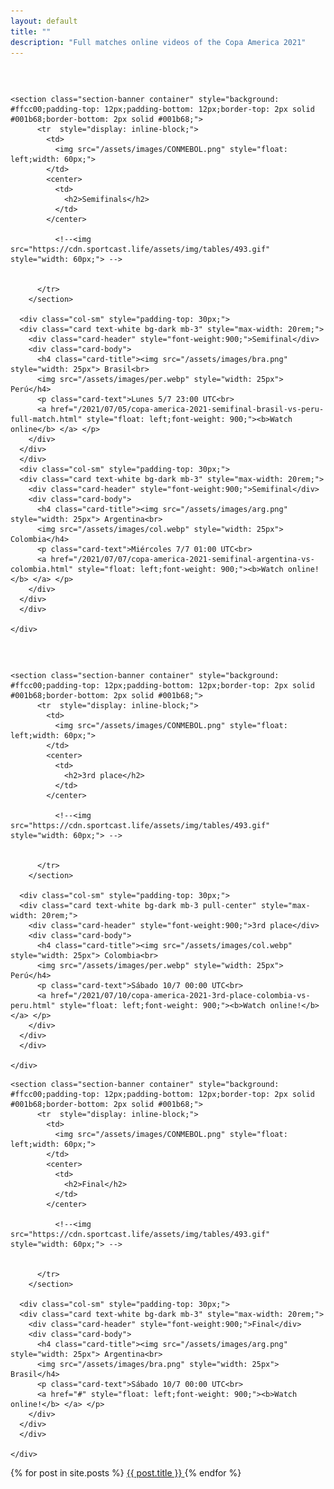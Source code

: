 ```yaml
---
layout: default
title: ""
description: "Full matches online videos of the Copa America 2021"
---
```


<section>
  <div class="container">
    <div class="row" style="padding-top: 30px;padding-bottom: 30px;">

    <section class="section-banner container" style="background: #ffcc00;padding-top: 12px;padding-bottom: 12px;border-top: 2px solid #001b68;border-bottom: 2px solid #001b68;">
          <tr  style="display: inline-block;">
            <td>
              <img src="/assets/images/CONMEBOL.png" style="float: left;width: 60px;">
            </td>
            <center>
              <td>
                <h2>Semifinals</h2>
              </td>
            </center>

              <!--<img src="https://cdn.sportcast.life/assets/img/tables/493.gif" style="width: 60px;"> -->


          </tr>
        </section>

      <div class="col-sm" style="padding-top: 30px;">
      <div class="card text-white bg-dark mb-3" style="max-width: 20rem;">
        <div class="card-header" style="font-weight:900;">Semifinal</div>
        <div class="card-body">
          <h4 class="card-title"><img src="/assets/images/bra.png" style="width: 25px"> Brasil<br>
          <img src="/assets/images/per.webp" style="width: 25px"> Perú</h4>
          <p class="card-text">Lunes 5/7 23:00 UTC<br>
          <a href="/2021/07/05/copa-america-2021-semifinal-brasil-vs-peru-full-match.html" style="float: left;font-weight: 900;"><b>Watch online</b> </a> </p>
        </div>
      </div>
      </div>
      <div class="col-sm" style="padding-top: 30px;">
      <div class="card text-white bg-dark mb-3" style="max-width: 20rem;">
        <div class="card-header" style="font-weight:900;">Semifinal</div>
        <div class="card-body">
          <h4 class="card-title"><img src="/assets/images/arg.png" style="width: 25px"> Argentina<br>
          <img src="/assets/images/col.webp" style="width: 25px"> Colombia</h4>
          <p class="card-text">Miércoles 7/7 01:00 UTC<br>
          <a href="/2021/07/07/copa-america-2021-semifinal-argentina-vs-colombia.html" style="float: left;font-weight: 900;"><b>Watch online!</b> </a> </p>
        </div>
      </div>
      </div>

    </div>
  </div>
</section>

<section>
  <div class="container">
    <div class="row">

    <section class="section-banner container" style="background: #ffcc00;padding-top: 12px;padding-bottom: 12px;border-top: 2px solid #001b68;border-bottom: 2px solid #001b68;">
          <tr  style="display: inline-block;">
            <td>
              <img src="/assets/images/CONMEBOL.png" style="float: left;width: 60px;">
            </td>
            <center>
              <td>
                <h2>3rd place</h2>
              </td>
            </center>

              <!--<img src="https://cdn.sportcast.life/assets/img/tables/493.gif" style="width: 60px;"> -->


          </tr>
        </section>

      <div class="col-sm" style="padding-top: 30px;">
      <div class="card text-white bg-dark mb-3 pull-center" style="max-width: 20rem;">
        <div class="card-header" style="font-weight:900;">3rd place</div>
        <div class="card-body">
          <h4 class="card-title"><img src="/assets/images/col.webp" style="width: 25px"> Colombia<br>
          <img src="/assets/images/per.webp" style="width: 25px"> Perú</h4>
          <p class="card-text">Sábado 10/7 00:00 UTC<br>
          <a href="/2021/07/10/copa-america-2021-3rd-place-colombia-vs-peru.html" style="float: left;font-weight: 900;"><b>Watch online!</b> </a> </p>
        </div>
      </div>
      </div>

    </div>
  </div>
</section>


<section>
  <div class="container">
    <div class="row">

    <section class="section-banner container" style="background: #ffcc00;padding-top: 12px;padding-bottom: 12px;border-top: 2px solid #001b68;border-bottom: 2px solid #001b68;">
          <tr  style="display: inline-block;">
            <td>
              <img src="/assets/images/CONMEBOL.png" style="float: left;width: 60px;">
            </td>
            <center>
              <td>
                <h2>Final</h2>
              </td>
            </center>

              <!--<img src="https://cdn.sportcast.life/assets/img/tables/493.gif" style="width: 60px;"> -->


          </tr>
        </section>

      <div class="col-sm" style="padding-top: 30px;">
      <div class="card text-white bg-dark mb-3" style="max-width: 20rem;">
        <div class="card-header" style="font-weight:900;">Final</div>
        <div class="card-body">
          <h4 class="card-title"><img src="/assets/images/arg.png" style="width: 25px"> Argentina<br>
          <img src="/assets/images/bra.png" style="width: 25px"> Brasil</h4>
          <p class="card-text">Sábado 10/7 00:00 UTC<br>
          <a href="#" style="float: left;font-weight: 900;"><b>Watch online!</b> </a> </p>
        </div>
      </div>
      </div>

    </div>
  </div>
</section>

<section>
  <div class="container">
    <div class="row">
      {% for post in site.posts %}
        <a href="{{ post.url }}">
          <span>{{ post.title }}</span>
        </a>
      {% endfor %}
    </div>
  </div>
</section>

